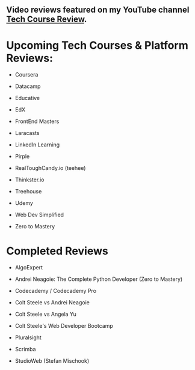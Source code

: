## Video reviews featured on my YouTube channel [Tech Course Review](https://www.youtube.com/techcoursereview).

# Upcoming Tech Courses & Platform Reviews:

- Coursera

- Datacamp

- Educative

- EdX

- FrontEnd Masters

- Laracasts

- LinkedIn Learning

- Pirple

- RealToughCandy.io (teehee)

- Thinkster.io 

- Treehouse

- Udemy

- Web Dev Simplified

- Zero to Mastery


# Completed Reviews

- AlgoExpert

- Andrei Neagoie: The Complete Python Developer (Zero to Mastery)

- Codecademy / Codecademy Pro

- Colt Steele vs Andrei Neagoie

- Colt Steele vs Angela Yu

- Colt Steele's Web Developer Bootcamp

- Pluralsight

- Scrimba

- StudioWeb (Stefan Mischook)

